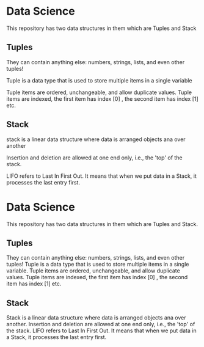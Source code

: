 <h1>Data Science</h1>
<p>This repository has two data structures in them which are Tuples and Stack</p>
<h2>Tuples</h2>
<p>They can contain anything else: numbers, strings, lists, and even other tuples!</p>
<p>Tuple is a data type that is used to store multiple items in a single variable</p>
<p>Tuple items are ordered, unchangeable, and allow duplicate values. Tuple items are indexed, the first item has index [0] , the second item has index [1] etc.</p>
<h2>Stack</h2>
<p>stack  is a linear data structure where data is arranged objects ana over another</p>
<p>Insertion and deletion are allowed at one end only, i.e., the 'top' of the stack.</p>
<p>LIFO refers to Last In First Out. It means that when we put data in a Stack, it processes the last entry first.</p>
 
# Data Science
This repository has two data structures in them which are Tuples and Stack.

## Tuples
They can contain anything else: numbers, strings, lists, and even other tuples!
Tuple is a data type that is used to store multiple items in a single variable.
Tuple items are ordered, unchangeable, and allow duplicate values. Tuple items are indexed, the first item has index [0] , the second item has index [1] etc.

## Stack
Stack  is a linear data structure where data is arranged objects ana over another.
Insertion and deletion are allowed at one end only, i.e., the 'top' of the stack.
LIFO refers to Last In First Out. It means that when we put data in a Stack, it processes the last entry first.
